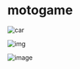 # motogame

![car](http://g.recordit.co/MaECw3m0kv.gif)</br>

![img](http://g.recordit.co/QaXf4sAaHr.gif) </br>

![image](http://g.recordit.co/1pNfiyV50I.gif) </br>


